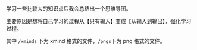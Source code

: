 学习一些比较大的知识点后我会总结出一个思维导图。

主要原因是想将自己学习的过程从【只有输入】变成【从输入到输出】，强化学习过程。

其中 `/xminds` 下为 xmind 格式的文件，`/pngs`下为 png 格式的文件。
